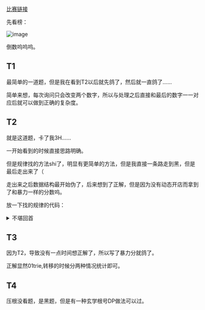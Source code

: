 [比赛链接](http://172.20.0.170/d/jzyz/contest/66c30ddc62afd88c58474dd8)

先看榜：

![image](https://img2024.cnblogs.com/blog/3059767/202408/3059767-20240823142646668-1214567138.png)

倒数呜呜呜。

## T1

最简单的一道题，但是我在看到T2以后就先鸽了，然后就一直鸽了……

简单来想，每次询问只会改变两个数字，所以与处理之后直接和最后的数字一一对应后就可以做到正确的复杂度。

## T2

就是这道题，卡了我3H……

一开始看到的时候直接思路明确。

但是规律找的方法shi了，明显有更简单的方法，但是我直接一条路走到黑，但是最后走出来了（

走出来之后数据结构最开始伪了，后来想到了正解，但是因为没有动态开店而拿到了和暴力一样的分数呜。

放一下找的规律的代码：

<details>
<summary>不堪回首</summary>

```
int calc(int x,int y)
{
        swap(x,y);
        int ans=0;
        if(x>=0)ans=4*x*x-3*x+1;
        else ans=4*x*x-x+1;
        if(x>=0)
        {
            if(y>=0)
            {
                if(y<=x)
                {
                    ans+=y;
                    return ans;
                    
                }
                int delta=y-x-1;
                ans+=x;
                ans+=4*(2*x+delta)*(delta+1)+3*(delta+1);
                return ans;
                
            }
            if(abs(y)<x)
            {
                y*=-1;
                ans-=y;
                return ans;
                
            }
            ans-=(x-1);
            int delta=abs(y)-x;
            y=-x+1;
            ans+=(-4)*(2*y-delta)*(delta+1)+7*(delta+1);
            return ans;
            
        }
        if(y>=0)
        {
            if(abs(x)>=y)
            {
                ans-=y;
                return ans;
                
            }
            int delta=y-abs(x)-1;
            ans+=x;
            x=abs(x);
            ans+=4*(2*x+delta)*(delta+1)+3*(delta+1);
            return ans;
            
        }
        if(abs(x)>=abs(y))
        {
            ans+=abs(y);
            return ans;
            
        }
        int delta=abs(y)-abs(x);
        x=abs(x);
        ans+=x;
        ans=ans+4*delta*(2*x+delta+1)-delta;
        return ans;
}
```
</details>

## T3

因为T2，导致没有一点时间想正解了，所以写了暴力分就鸽了。

正解显然01trie,转移的时候分两种情况统计即可。

## T4

压根没看题，是黑题，但是有一种玄学根号DP做法可以过。
